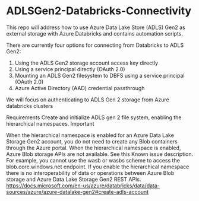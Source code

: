 

# ADLSGen2-Databricks-Connectivity

This repo will address how to use Azure Data Lake Store (ADLS) Gen2 as external storage with Azure Databricks and contains automation scripts. 

There are currently four options for connecting from Databricks to ADLS Gen2:

1. Using the ADLS Gen2 storage account access key directly
2. Using a service principal directly (OAuth 2.0)
3. Mounting an ADLS Gen2 filesystem to DBFS using a service principal (OAuth 2.0)
4. Azure Active Directory (AAD) credential passthrough


We will focus on authenticating to ADLS Gen 2 storage from Azure databricks clusters

Requirements
Create and initialize ADLS gen 2 file system, enabling the hierarchical namespaces. Important

When the hierarchical namespace is enabled for an Azure Data Lake Storage Gen2 account, you do not need to create any Blob containers through the Azure portal.
When the hierarchical namespace is enabled, Azure Blob storage APIs are not available. See this Known issue description. For example, you cannot use the wasb or wasbs scheme to access the blob.core.windows.net endpoint.
If you enable the hierarchical namespace there is no interoperability of data or operations between Azure Blob storage and Azure Data Lake Storage Gen2 REST APIs.
https://docs.microsoft.com/en-us/azure/databricks/data/data-sources/azure/azure-datalake-gen2#create-adls-account

